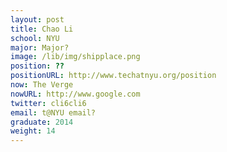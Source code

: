 ```yaml
---
layout: post
title: Chao Li
school: NYU
major: Major?
image: /lib/img/shipplace.png
position: ??
positionURL: http://www.techatnyu.org/position
now: The Verge
nowURL: http://www.google.com
twitter: cli6cli6
email: t@NYU email?
graduate: 2014
weight: 14
---
```

